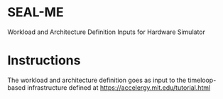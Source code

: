 # SEAL-ME
Workload and Architecture Definition Inputs for Hardware Simulator

# Instructions
The workload and architecture definition goes as input to the timeloop-based infrastructure defined at https://accelergy.mit.edu/tutorial.html

